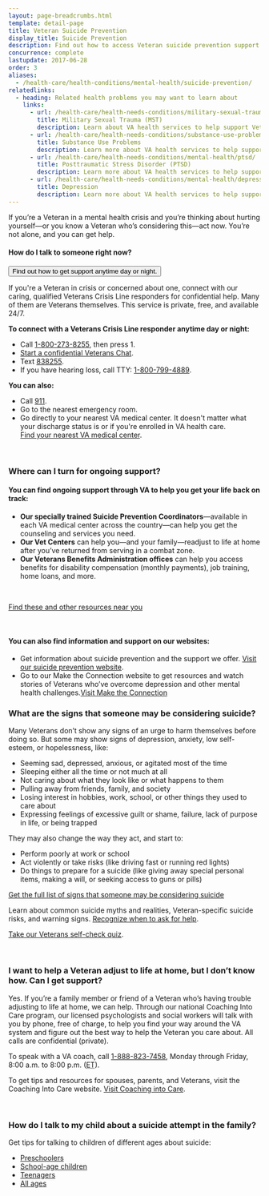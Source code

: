 ```yaml
---
layout: page-breadcrumbs.html
template: detail-page
title: Veteran Suicide Prevention
display_title: Suicide Prevention
description: Find out how to access Veteran suicide prevention support from VA, including our 24/7 Veterans Crisis Line. If you're a Veteran in a mental health crisis and you're thinking about hurting yourself—or you know a Veteran who’s considering this—act now. You're not alone, and you can get help.
concurrence: complete
lastupdate: 2017-06-28
order: 3
aliases:
  - /health-care/health-conditions/mental-health/suicide-prevention/
relatedlinks:
  - heading: Related health problems you may want to learn about
    links:
      - url: /health-care/health-needs-conditions/military-sexual-trauma/
        title: Military Sexual Trauma (MST)
        description: Learn about VA health services to help support Veterans dealing with issues related to military sexual trauma.
      - url: /health-care/health-needs-conditions/substance-use-problems/
        title: Substance Use Problems
        description: Learn more about VA health services to help support Veterans with substance use problems.
      - url: /health-care/health-needs-conditions/mental-health/ptsd/
        title: Posttraumatic Stress Disorder (PTSD)
        description: Learn more about VA health services to help support Veterans with PTSD.
      - url: /health-care/health-needs-conditions/mental-health/depression/
        title: Depression
        description: Learn more about VA health services to help support Veterans with depression.
---
```


<div class="va-introtext">

If you’re a Veteran in a mental health crisis and you’re thinking about hurting yourself—or you know a Veteran who’s considering this—act now. You’re not alone, and you can get help.

</div>

<div class="usa-alert usa-alert-warning">
  <div class="usa-alert-body">
    <h4 class="usa-alert-heading">How do I talk to someone right now?</h4>
    <div class="form-expanding-group">
      <button
        type="button"
        class="additional-info-button va-button-link"
        aria-expanded="false"
        aria-controls="crisis-expander-content"
      >
        <span class="additional-info-title">Find out how to get support anytime day or night.<i class="fas fa-angle-down"></i></span>
      </button>
      <div id="crisis-expander-content" class="expander-content expander-content-closed" aria-hidden="true">
        <div class="additional-info-content usa-alert-text">
          <p>
            If you're a Veteran in crisis or concerned about one, connect with our caring, qualified Veterans Crisis Line
            responders for confidential help. Many of them are Veterans themselves. This service is private, free, and
            available 24/7.
          </p>
          <p><strong>To connect with a Veterans Crisis Line responder anytime day or night:</strong></p>
          <ul>
            <li>Call <a href="tel:+1-800-273-8255">1-800-273-8255</a>, then press 1.</li>
            <li>
              <a
                href="https://www.veteranscrisisline.net/ChatTermsOfService.aspx?account=Veterans%20Chat/"
                class="no-external-icon"
                >Start a confidential Veterans Chat</a
              >.
            </li>
            <li>Text <a href="sms:838255">838255</a>.</li>
            <li>If you have hearing loss, call TTY: <a href="tel:+18007994889">1-800-799-4889</a>.</li>
          </ul>
          <p><strong>You can also:</strong></p>
          <ul>
            <li>Call <a href="tel:911">911</a>.</li>
            <li>Go to the nearest emergency room.</li>
            <li>
              Go directly to your nearest VA medical center. It doesn't matter what your discharge status is or if you're
              enrolled in VA health care.<br />
              <a href="/find-locations/?facilityType=health">Find your nearest VA medical center</a>.
            </li>
          </ul>
        </div>
      </div>
    </div>
  </div>
</div>

<!--

	<a id="crisis-expander-link" onClick="recordEvent({event: 'nav-crisis-get-support-247'});">Find out how to get support anytime day or night.</a></h4>
	<div id="crisis-expander-content" class="expander-content expander-content-closed">
	  <div class="expander-content-inner usa-alert-text">
	    <p>If you're a Veteran in crisis or concerned about one, connect with our caring, qualified Veterans Crisis Line responders for confidential help. Many of them are Veterans themselves. This service is private, free, and available 24/7.</p>
	    <p><strong>To connect with a Veterans Crisis Line responder anytime day or night:</strong></p>
	    <ul>
              <li>Call <a href="tel:+1-800-273-8255">1-800-273-8255</a>, then press 1.</li>
	      <li><a href="https://www.veteranscrisisline.net/ChatTermsOfService.aspx?account=Veterans%20Chat/" class="no-external-icon">Start a confidential Veterans Chat</a>.</li>
  	      <li>Text <a href="sms:838255">838255</a>.</li>
		    <li>If you have hearing loss, call TTY: <a href="tel:+18007994889">1-800-799-4889</a>.</li>
            </ul>
     	    <p><strong>You can also:</strong></p>
            <ul>
              <li>Call <a href="tel:911">911</a>.</li>
	      <li>Go to the nearest emergency room.</li>
		    <li>Go directly to your nearest VA medical center. It doesn't matter what your discharge status is or if you're enrolled in VA health care.<br>
			    <a href="/find-locations/?facilityType=health">Find your nearest VA medical center</a>.</li>
	    </ul>
	  </div>
  	</div>
      </div>
    </div>

-->

<br>

<div class="feature" markdown=“1”>

### Where can I turn for ongoing support?

#### You can find ongoing support through VA to help you get your life back on track:

- **Our specially trained Suicide Prevention Coordinators**—available in each VA medical center across the country—can help you get the counseling and services you need.
- **Our Vet Centers** can help you—and your family—readjust to life at home after you’ve returned from serving in a combat zone.
- **Our Veterans Benefits Administration offices** can help you access benefits for disability compensation (monthly payments), job training, home loans, and more.

<br>

<a href="https://www.veteranscrisisline.net/GetHelp/ResourceLocator.aspx" class="no-external-icon">Find these and other resources near you</a>

<br>

#### You can also find information and support on our websites:

- Get information about suicide prevention and the support we offer. [Visit our suicide prevention website](https://www.mentalhealth.va.gov/MENTALHEALTH/suicide_prevention/index.asp).
- Go to our Make the Connection website to get resources and watch stories of Veterans who’ve overcome depression and other mental health challenges.<a href="http://maketheconnection.net/" class="no-external-icon">Visit Make the Connection</a>

</div>

### What are the signs that someone may be considering suicide?

Many Veterans don’t show any signs of an urge to harm themselves before doing so. But some may show signs of depression, anxiety, low self-esteem, or hopelessness, like:

- Seeming sad, depressed, anxious, or agitated most of the time
- Sleeping either all the time or not much at all
- Not caring about what they look like or what happens to them
- Pulling away from friends, family, and society
- Losing interest in hobbies, work, school, or other things they used to care about
- Expressing feelings of excessive guilt or shame, failure, lack of purpose in life, or being trapped

They may also change the way they act, and start to:

- Perform poorly at work or school
- Act violently or take risks (like driving fast or running red lights)
- Do things to prepare for a suicide (like giving away special personal items, making a will, or seeking access to guns or pills)

<a href="https://www.veteranscrisisline.net/SignsOfCrisis/Identifying.aspx" class="no-external-icon">
Get the full list of signs that someone may be considering suicide
</a>

Learn about common suicide myths and realities, Veteran-specific suicide risks, and warning signs. [Recognize when to ask for help](https://www.mentalhealth.va.gov/suicide_prevention/whentoaskforhelp.asp).

[Take our Veterans self-check quiz](https://www.vetselfcheck.org/Welcome.cfm).

<br>

### I want to help a Veteran adjust to life at home, but I don’t know how. Can I get support?

Yes. If you’re a family member or friend of a Veteran who’s having trouble adjusting to life at home, we can help. Through our national Coaching Into Care program, our licensed psychologists and social workers will talk with you by phone, free of charge, to help you find your way around the VA system and figure out the best way to help the Veteran you care about. All calls are confidential (private).

To speak with a VA coach, call <a href="tel:+1-888-823-7458">1-888-823-7458</a>, Monday through Friday, 8:00 a.m. to 8:00 p.m. (<abbr title="eastern time">ET</abbr>).

To get tips and resources for spouses, parents, and Veterans, visit the Coaching Into Care website. [Visit Coaching into Care](https://www.mirecc.va.gov/coaching/).

<br>

### How do I talk to my child about a suicide attempt in the family?

Get tips for talking to children of different ages about suicide:

- [Preschoolers](https://www.mentalhealth.va.gov/suicide_prevention/howtotalkto4to8.asp)
- [School-age children](https://www.mentalhealth.va.gov/suicide_prevention/howtotalkto9to13.asp)
- [Teenagers](https://www.mentalhealth.va.gov/suicide_prevention/howtotalkto14to18.asp)
- [All ages](https://www.mirecc.va.gov/visn19/talk2kids/docs/Talk2Child_color.pdf)

<script type="text/javascript">

  // Toggle the expandable crisis info
  document.getElementById('crisis-expander-link')
    .addEventListener('click', function () {
      document.getElementById('crisis-expander-content').classList.toggle('expander-content-closed');
    });
</script>
